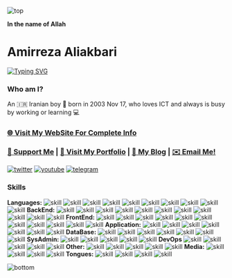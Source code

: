 ![top](https://camo.githubusercontent.com/d2db2a98e00e44236180c960d84879e5a080a5c7b400da061a79a16bc9fe6dcf/68747470733a2f2f63617073756c652d72656e6465722e76657263656c2e6170702f6170693f747970653d776176696e67266865696768743d393026636f6c6f723d6772616469656e74)

**In the name of Allah**

# Amirreza Aliakbari

[![Typing SVG](https://readme-typing-svg.demolab.com/?duration=3000&font=Mouse+Memoirs&size=65&pause=500&color=06CD9C&vCenter=true&width=600&height=70&lines=Senior+Full-Stack+Developer;DevOps+Engineer;UI+Designer;Application+Developer)](https://git.io/typing-svg)

### Who am I?

An 🇮🇷 Iranian boy 🎂 born in 2003 Nov 17, who loves ICT and always is busy by working or learning 💻

### [🌐 Visit My WebSite For Complete Info](http://mwxgaf.ir)

### [💝 Support Me](http://mwxgaf.ir/support) | [💼 Visit My Portfolio](http://mwxgaf.ir/portfolio) | [📝 My Blog](https://virgool.io/@mwxgaf) | [✉️ Email Me!](mailto:mwxgaf@yahoo.com)

[![twitter](https://camo.githubusercontent.com/10de78e98e122a3a100ffdcecb1c52bf78c6ab4eb4969496effa141079a518a3/68747470733a2f2f73342e7575706c6f61642e69722f66696c65732f747769747465725f70726b622e706e67)](https://twitter.com/mwxgaf)
[![youtube](https://raw.githubusercontent.com/mwxgaf/mwxgaf/main/youtube.png)](https://www.youtube.com/channel/UCkruCaFkk-2kSPJYCoxjwxwf)
[![telegram](https://camo.githubusercontent.com/aacc73365a45429abb6625dc8b15aeed30243885175298c8ba7dc36bf7e65e19/68747470733a2f2f73342e7575706c6f61642e69722f66696c65732f74656c656772616d5f713437752e706e67)](https://telegram.me/mwxgaf)

### Skills

**Languages:**
![skill](https://img.shields.io/badge/Python-master-blueviolet?logo=Python)
![skill](https://img.shields.io/badge/JavaScript-master-blueviolet?logo=JavaScript)
![skill](https://img.shields.io/badge/PHP-master-blueviolet?logo=PHP)
![skill](https://img.shields.io/badge/Dart-senior-success?logo=Dart)
![skill](https://img.shields.io/badge/C&C++-experienced-blue?logo=C)
![skill](https://img.shields.io/badge/RegEx-master-blueviolet?logo=RegEx)
![skill](https://img.shields.io/badge/ShellScript-junior-orange?logo=Shell)
![skill](https://img.shields.io/badge/TypeScript-master-blueviolet?logo=TypeScript)
![skill](https://img.shields.io/badge/HTML-master-blueviolet?logo=HTML)
![skill](https://img.shields.io/badge/CSS-master-blueviolet?logo=CSS)
**BackEnd:**
![skill](https://img.shields.io/badge/Quart&Flask-master-blueviolet?logo=Flask)
![skill](https://img.shields.io/badge/NuxtJS-senior-success?logo=Nuxt)
![skill](https://img.shields.io/badge/ExpressJS-master-blueviolet?logo=Express)
![skill](https://img.shields.io/badge/Django-experienced-blue?logo=Django)
![skill](https://img.shields.io/badge/NodeJS-senior-success?logo=javascript)
![skill](https://img.shields.io/badge/GraphQL-senior-success?logo=GraphQL)
![skill](https://img.shields.io/badge/REST-master-blueviolet?logo=json)
![skill](https://img.shields.io/badge/Nginx-junior-orange?logo=Nginx)
![skill](https://img.shields.io/badge/Apache-junior-orange?logo=Apache)
![skill](https://img.shields.io/badge/WordPress-master-blueviolet?logo=WordPress)
![skill](https://img.shields.io/badge/DRF-junior-orange?logo=django)
**FrontEnd:**
![skill](https://img.shields.io/badge/Vue-experienced-blue?logo=Vue)
![skill](https://img.shields.io/badge/TailWindCSS-master-blueviolet?logo=TailWindCSS)
![skill](https://img.shields.io/badge/Bootstrap-master-blueviolet?logo=Bootstrap)
![skill](https://img.shields.io/badge/MaterializeCSS-master-blueviolet?logo=materialdesign)
![skill](https://img.shields.io/badge/SASS-master-blueviolet?logo=SASS)
![skill](https://img.shields.io/badge/Bulma-master-blueviolet?logo=Bulma)
![skill](https://img.shields.io/badge/SEO-experienced-blue?logo=SEO)
![skill](https://img.shields.io/badge/ImpressJS-senior-success?logo=ImpressJS)
![skill](https://img.shields.io/badge/Less-master-blueviolet?logo=Less)
![skill](https://img.shields.io/badge/JQuery-senior-success?logo=JQuery)
![skill](https://img.shields.io/badge/JQueryMobile-master-blueviolet?logo=JQuery)
**Application:**
![skill](https://img.shields.io/badge/Flutter-experienced-blue?logo=Flutter)
![skill](https://img.shields.io/badge/ElectronJS-senior-success?logo=Electron)
![skill](https://img.shields.io/badge/IonicJS-senior-success?logo=Ionic)
![skill](https://img.shields.io/badge/QT-junior-orange?logo=QT)
![skill](https://img.shields.io/badge/CapacitorJS-senior-success?logo=Capacitor)
![skill](https://img.shields.io/badge/CordovaJS-senior-success?logo=Cordova)
![skill](https://img.shields.io/badge/TK-master-blueviolet?logo=TK)
**DataBase:**
![skill](https://img.shields.io/badge/PostgresQL-senior-success?logo=PostgresQL)
![skill](https://img.shields.io/badge/MariaDB-senior-success?logo=MariaDB)
![skill](https://img.shields.io/badge/MongoDB-senior-success?logo=MongoDB)
![skill](https://img.shields.io/badge/Redis-master-blueviolet?logo=Redis)
![skill](https://img.shields.io/badge/SQLite-senior-success?logo=SQLite)
![skill](https://img.shields.io/badge/MySQL-senior-success?logo=MySQL)
![skill](https://img.shields.io/badge/InfluxDB-intern-red?logo=InfluxDB)
**SysAdmin:**
![skill](https://img.shields.io/badge/Linux-experienced-blue?logo=Linux)
![skill](https://img.shields.io/badge/Debian-senior-success?logo=Debian)
![skill](https://img.shields.io/badge/Arch-senior-success?logo=Archlinux)
![skill](https://img.shields.io/badge/Android-experienced-blue?logo=Android)
![skill](https://img.shields.io/badge/WindowsNT-senior-success?logo=Windows)
**DevOps**
![skill](https://img.shields.io/badge/Git-experienced-blue?logo=Git)
![skill](https://img.shields.io/badge/Docker-experienced-blue?logo=Docker)
![skill](https://img.shields.io/badge/GitHub-experienced-blue?logo=GitHub)
![skill](https://img.shields.io/badge/SOLID&DPs-experienced-blue?logo=settings)
![skill](https://img.shields.io/badge/Scrum-experienced-blue?logo=Scrum)
**Other:**
![skill](https://img.shields.io/badge/Network-senior-success?logo=Network)
![skill](https://img.shields.io/badge/BlockChain-senior-success?logo=bitcoin)
![skill](https://img.shields.io/badge/Arduino-experienced-blue?logo=Arduino)
![skill](https://img.shields.io/badge/Electronics-intern-red?logo=power)
![skill](https://img.shields.io/badge/Office-master-blueviolet?logo=microsoft)
**Media:**
![skill](https://img.shields.io/badge/PhotoShop-experienced-blue?logo=instagram)
![skill](https://img.shields.io/badge/Premiere-master-blueviolet?logo=youtube)
![skill](https://img.shields.io/badge/KineMaster-master-blueviolet?logo=youtube)
![skill](https://img.shields.io/badge/MatnNegar-master-blueviolet?logo=instagram)
**Tongues:**
![skill](https://img.shields.io/badge/🇺🇸English-senior-success)
![skill](https://img.shields.io/badge/🇮🇷Persian-master-blueviolet)
![skill](https://img.shields.io/badge/🇦🇿Azeri-senior-success)
![skill](https://img.shields.io/badge/🇸🇦Arabic-junior-orange)

![bottom](https://camo.githubusercontent.com/3c3769a2ae8612480297625e275cb03951c12f3ae00e00491b45c267afea4b4d/68747470733a2f2f63617073756c652d72656e6465722e76657263656c2e6170702f6170693f747970653d776176696e67266865696768743d39302673656374696f6e3d666f6f746572)
